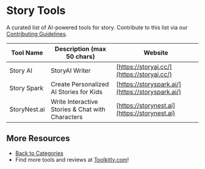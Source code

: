 # Story Tools

A curated list of AI-powered tools for story. Contribute to this list via our [Contributing Guidelines](https://github.com/ToolkitlyAI/awesome-ai-tools/blob/master/CONTRIBUTING.md).

| Tool Name | Description (max 50 chars) | Website |
|-----------|----------------------------|---------|
| Story AI | StoryAI Writer | [https://storyai.cc/](https://storyai.cc/) |
| Story Spark | Create Personalized AI Stories for Kids | [https://storyspark.ai/](https://storyspark.ai/) |
| StoryNest.ai | Write Interactive Stories & Chat with Characters | [https://storynest.ai](https://storynest.ai) |

## More Resources
- [Back to Categories](https://github.com/ToolkitlyAI/awesome-ai-tools/blob/master/README.md)
- Find more tools and reviews at [Toolkitly.com](https://toolkitly.com)!
